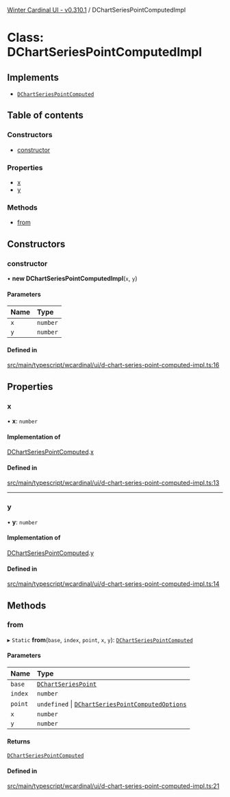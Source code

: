 [Winter Cardinal UI - v0.310.1](../index.md) / DChartSeriesPointComputedImpl

# Class: DChartSeriesPointComputedImpl

## Implements

- [`DChartSeriesPointComputed`](../interfaces/DChartSeriesPointComputed.md)

## Table of contents

### Constructors

- [constructor](DChartSeriesPointComputedImpl.md#constructor)

### Properties

- [x](DChartSeriesPointComputedImpl.md#x)
- [y](DChartSeriesPointComputedImpl.md#y)

### Methods

- [from](DChartSeriesPointComputedImpl.md#from)

## Constructors

### constructor

• **new DChartSeriesPointComputedImpl**(`x`, `y`)

#### Parameters

| Name | Type |
| :------ | :------ |
| `x` | `number` |
| `y` | `number` |

#### Defined in

[src/main/typescript/wcardinal/ui/d-chart-series-point-computed-impl.ts:16](https://github.com/winter-cardinal/winter-cardinal-ui/blob/v0.310.1/src/main/typescript/wcardinal/ui/d-chart-series-point-computed-impl.ts#L16)

## Properties

### x

• **x**: `number`

#### Implementation of

[DChartSeriesPointComputed](../interfaces/DChartSeriesPointComputed.md).[x](../interfaces/DChartSeriesPointComputed.md#x)

#### Defined in

[src/main/typescript/wcardinal/ui/d-chart-series-point-computed-impl.ts:13](https://github.com/winter-cardinal/winter-cardinal-ui/blob/v0.310.1/src/main/typescript/wcardinal/ui/d-chart-series-point-computed-impl.ts#L13)

___

### y

• **y**: `number`

#### Implementation of

[DChartSeriesPointComputed](../interfaces/DChartSeriesPointComputed.md).[y](../interfaces/DChartSeriesPointComputed.md#y)

#### Defined in

[src/main/typescript/wcardinal/ui/d-chart-series-point-computed-impl.ts:14](https://github.com/winter-cardinal/winter-cardinal-ui/blob/v0.310.1/src/main/typescript/wcardinal/ui/d-chart-series-point-computed-impl.ts#L14)

## Methods

### from

▸ `Static` **from**(`base`, `index`, `point`, `x`, `y`): [`DChartSeriesPointComputed`](../interfaces/DChartSeriesPointComputed.md)

#### Parameters

| Name | Type |
| :------ | :------ |
| `base` | [`DChartSeriesPoint`](../interfaces/DChartSeriesPoint.md) |
| `index` | `number` |
| `point` | `undefined` \| [`DChartSeriesPointComputedOptions`](../interfaces/DChartSeriesPointComputedOptions.md) |
| `x` | `number` |
| `y` | `number` |

#### Returns

[`DChartSeriesPointComputed`](../interfaces/DChartSeriesPointComputed.md)

#### Defined in

[src/main/typescript/wcardinal/ui/d-chart-series-point-computed-impl.ts:21](https://github.com/winter-cardinal/winter-cardinal-ui/blob/v0.310.1/src/main/typescript/wcardinal/ui/d-chart-series-point-computed-impl.ts#L21)
